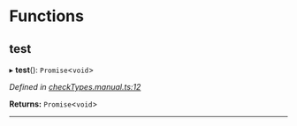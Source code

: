

# Functions

<a id="test"></a>

##  test

▸ **test**(): `Promise`<`void`>

*Defined in [checkTypes.manual.ts:12](https://github.com/polkadot-js/api/blob/3d49194/packages/api/src/checkTypes.manual.ts#L12)*

**Returns:** `Promise`<`void`>

___

